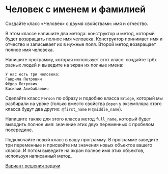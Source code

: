 # Человек с именем и фамилией 

Создайте класс «Человек» с двумя свойствами: имя и отчество.

В этом классе напишите два метода: конструктор и метод, который будет возвращать полное имя человека. Конструктор принимает имя и отчество и записывает их в нужные поля. Второй метод возвращает полное имя человека.

Напишите программу, которая использует этот класс: создайте трёх разных людей и выведите на экран их полные имена:

```sh
У нас есть три человека:
Гаврила Петрович
Фёдор Петрович
Василий Алибабаевич
```

<div class="rubyrush-task-hint">

Сделайте класс `Person` по образу и подобию класса `Bridge`, который мы разбирали на уроке (только вместо свойства `@open` у экземпляра этого класса будут два других: `@first_name` и `@middle_name`).

Напишите также для этого класса метод `full_name`, который будет выводить полное имя: значение этих двух переменных с пробелом посередине.

Подключайте новый класс в вашу программу. В программе заведите три переменные и присвойте им значения новых объектов вашего класса. И потом выведите на экран полное имя этих объектов, используя написанный метод.

</div>


<div class="rubyrush-task-answer">


<p>
<a href="https://github.com/aristofun/rubyrush-path/tree/master/steps/classes-objects-02/solution/" class="rubyrush-task-solution-link">Вариант решения задачи</a>
</p>

</div>
